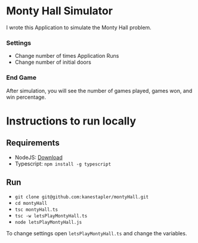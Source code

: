 # Monty Hall Simulator

I wrote this Application to simulate the Monty Hall problem.

### Settings
* Change number of times Application Runs
* Change number of initial doors

### End Game
After simulation, you will see the number of games played, games won, and win percentage.

# Instructions to run locally
## Requirements
* NodeJS: [Download](https://nodejs.org/en/download/)
* Typescript: `npm install -g typescript`

## Run
* `git clone git@github.com:kanestapler/montyHall.git`
* `cd montyHall`
* `tsc montyHall.ts`
* `tsc -w letsPlayMontyHall.ts`
* `node letsPlayMontyHall.js`


To change settings open `letsPlayMontyHall.ts` and change the variables.